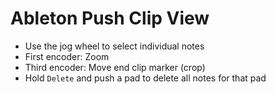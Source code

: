 # Ableton Push Clip View

- Use the jog wheel to select individual notes
- First encoder: Zoom
- Third encoder: Move end clip marker (crop)
- Hold `Delete` and push a pad to delete all notes for that pad
